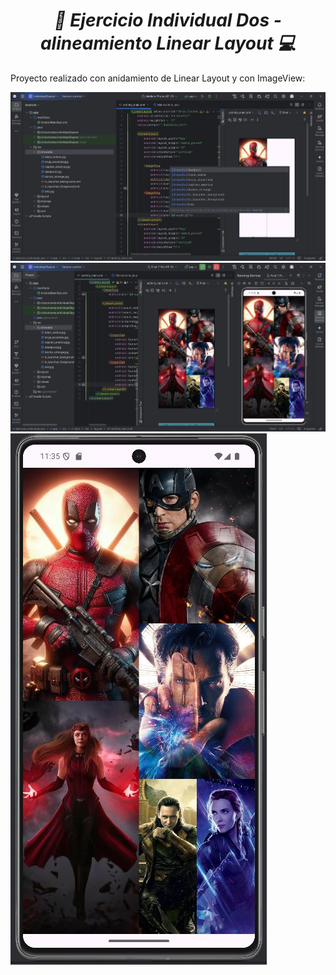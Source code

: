 **_<h1 align="center">:vulcan_salute: Ejercicio Individual Dos - alineamiento Linear Layout :computer:</h1>_**

Proyecto realizado con anidamiento de Linear Layout y con ImageView:

<img src="./assets/image/codigo-2.JPG" alt="">
<br>
<img src="./assets/image/codigo-3.JPG" alt="">
<br>
<img src="./assets/image/codigo-4.JPG" alt="" align="center">